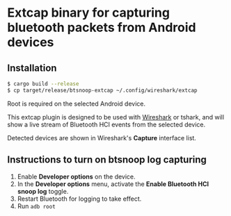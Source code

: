 # Extcap binary for capturing bluetooth packets from Android devices

## Installation

```sh
$ cargo build --release
$ cp target/release/btsnoop-extcap ~/.config/wireshark/extcap
```

Root is required on the selected Android device.

This extcap plugin is designed to be used with [Wireshark](https://www.wireshark.org/) or tshark,
and will show a live stream of Bluetooth HCI events from the selected device.

Detected devices are shown in Wireshark's __Capture__ interface list.

## Instructions to turn on btsnoop log capturing

1. Enable __Developer options__ on the device.
2. In the __Developer options__ menu, activate the __Enable Bluetooth HCI snoop log__ toggle.
3. Restart Bluetooth for logging to take effect.
4. Run `adb root`
